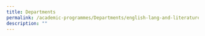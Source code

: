 ```yaml
---
title: Departments
permalink: /academic-programmes/Departments/english-lang-and-literature/key-programmes/permalink
description: ""
---
```


